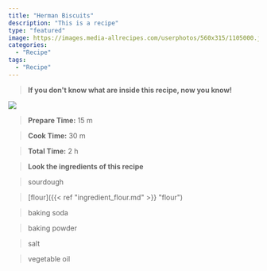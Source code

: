 ```yaml
---
title: "Herman Biscuits"
description: "This is a recipe"
type: "featured"
image: https://images.media-allrecipes.com/userphotos/560x315/1105000.jpg
categories: 
  - "Recipe"
tags: 
  - "Recipe"
---
```



>**If you don't know what are inside this recipe, now you know!**

![](../images/Recipes-Banner.jpg)
> **Prepare Time:** 15 m


> **Cook Time:** 30 m


> **Total Time:** 2 h

> **Look the ingredients of this recipe**

> sourdough

> [flour]({{< ref "ingredient_flour.md" >}} "flour")

> baking soda

> baking powder

> salt

> vegetable oil


